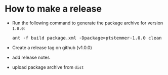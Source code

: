 How to make a release
=====================

* Run the following command to generate the package archive for version `1.0.0`:

  <pre>
  ant -f build_package.xml -Dpackage=ptstemmer-1.0.0 clean make_package
  </pre>

* Create a release tag on github (v1.0.0)
* add release notes
* upload package archive from `dist`

